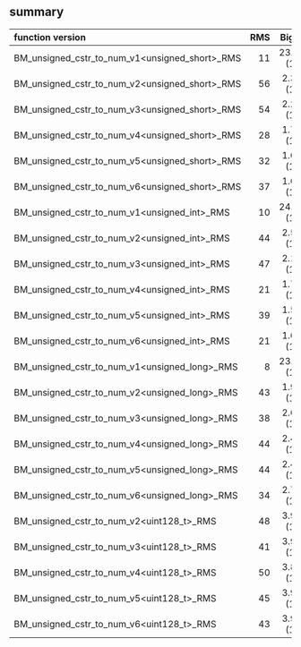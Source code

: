 
## summary

|function version       | RMS                  | Big O                      |
|:----------------------|---------------------:|:--------------------------:|
| BM_unsigned_cstr_to_num_v1<unsigned_short>_RMS | 11 | 23.73 (1) |
| BM_unsigned_cstr_to_num_v2<unsigned_short>_RMS | 56 | 2.35 (1) |
| BM_unsigned_cstr_to_num_v3<unsigned_short>_RMS | 54 | 2.29 (1) |
| BM_unsigned_cstr_to_num_v4<unsigned_short>_RMS | 28 | 1.73 (1) |
| BM_unsigned_cstr_to_num_v5<unsigned_short>_RMS | 32 | 1.69 (1) |
| BM_unsigned_cstr_to_num_v6<unsigned_short>_RMS | 37 | 1.65 (1) |
| BM_unsigned_cstr_to_num_v1<unsigned_int>_RMS | 10 | 24.95 (1) |
| BM_unsigned_cstr_to_num_v2<unsigned_int>_RMS | 44 | 2.51 (1) |
| BM_unsigned_cstr_to_num_v3<unsigned_int>_RMS | 47 | 2.12 (1) |
| BM_unsigned_cstr_to_num_v4<unsigned_int>_RMS | 21 | 1.78 (1) |
| BM_unsigned_cstr_to_num_v5<unsigned_int>_RMS | 39 | 1.53 (1) |
| BM_unsigned_cstr_to_num_v6<unsigned_int>_RMS | 21 | 1.67 (1) |
| BM_unsigned_cstr_to_num_v1<unsigned_long>_RMS | 8 | 23.42 (1) |
| BM_unsigned_cstr_to_num_v2<unsigned_long>_RMS | 43 | 1.96 (1) |
| BM_unsigned_cstr_to_num_v3<unsigned_long>_RMS | 38 | 2.63 (1) |
| BM_unsigned_cstr_to_num_v4<unsigned_long>_RMS | 44 | 2.41 (1) |
| BM_unsigned_cstr_to_num_v5<unsigned_long>_RMS | 44 | 2.44 (1) |
| BM_unsigned_cstr_to_num_v6<unsigned_long>_RMS | 34 | 2.70 (1) |
| BM_unsigned_cstr_to_num_v2<uint128_t>_RMS | 48 | 3.93 (1) |
| BM_unsigned_cstr_to_num_v3<uint128_t>_RMS | 41 | 3.97 (1) |
| BM_unsigned_cstr_to_num_v4<uint128_t>_RMS | 50 | 3.88 (1) |
| BM_unsigned_cstr_to_num_v5<uint128_t>_RMS | 45 | 3.96 (1) |
| BM_unsigned_cstr_to_num_v6<uint128_t>_RMS | 43 | 3.97 (1) |
